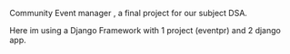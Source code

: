 Community Event manager , a final project for our subject DSA.

 Here im using a Django Framework with 1 project (eventpr) and 2 django app.
